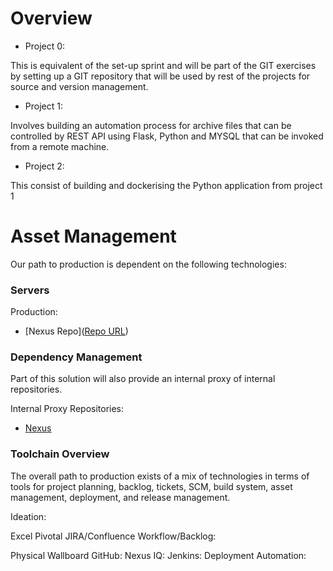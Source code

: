 # Overview 

* Project 0:

This is equivalent of the set-up sprint and will be part of the GIT exercises by setting up a GIT repository that will be used by rest of the projects for source and version management.

* Project 1:
   
Involves building an automation process for archive files that can be controlled by REST API using Flask, Python and MYSQL that can be invoked from a remote machine.

* Project 2:
  
This consist of building and dockerising the Python application from project 1





# Asset Management

Our path to production is dependent on the following technologies: 

### Servers

Production:
 * [Nexus Repo]([Repo URL](http://localhost:8081/repository/docker-hub2/))
 
 ### Dependency Management

Part of this solution will also provide an internal proxy of internal repositories.

Internal Proxy Repositories:

 * [Nexus](http://localhost:8081/repository/docker-proxy/)
 



### Toolchain Overview

The overall path to production exists of a mix of technologies in terms of tools for project planning, backlog, tickets, SCM, build system, asset management, deployment, and release management.

Ideation:

Excel
Pivotal
JIRA/Confluence
Workflow/Backlog:

Physical Wallboard
GitHub:
Nexus IQ:
Jenkins:
Deployment Automation:


